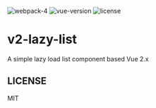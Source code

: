 ![webpack-4](https://img.shields.io/badge/webpack-4-brightgreen.svg) ![vue-version](https://img.shields.io/badge/vue-%3E%3D2.2.0-brightgreen.svg) ![license](https://img.shields.io/badge/license-MIT-brightgreen.svg)
# v2-lazy-list
A simple lazy load list component based Vue 2.x

## LICENSE
MIT
